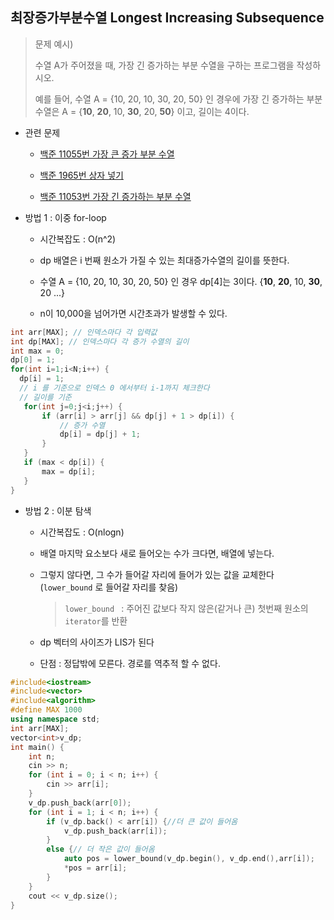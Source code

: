 ## 최장증가부분수열 Longest Increasing Subsequence



> 문제 예시)
>
> 수열 A가 주어졌을 때, 가장 긴 증가하는 부분 수열을 구하는 프로그램을 작성하시오.
>
> 예를 들어, 수열 A = {10, 20, 10, 30, 20, 50} 인 경우에 가장 긴 증가하는 부분 수열은 A = {**10**, **20**, 10, **30**, 20, **50**} 이고, 길이는 4이다.



- 관련 문제

  - [백준 11055번 가장 큰 증가 부분 수열](https://www.acmicpc.net/problem/11055)

  - [백준 1965번 상자 넣기](https://www.acmicpc.net/problem/1965)

  - [백준 11053번 가장 긴 증가하는 부분 수열](https://www.acmicpc.net/problem/11053)

    

 - 방법 1 : 이중 for-loop 

     - 시간복잡도 : O(n^2)
     - dp 배열은 i 번째 원소가 가질 수 있는 최대증가수열의 길이를 뜻한다.

     - 수열 A = {10, 20, 10, 30, 20, 50} 인 경우 dp[4]는 3이다. {**10**, **20**, 10, **30**, 20 ...} 
     - n이 10,000을 넘어가면 시간초과가 발생할 수 있다.

  ```c++
 int arr[MAX]; // 인덱스마다 각 입력값
 int dp[MAX]; // 인덱스마다 각 증가 수열의 길이
 int max = 0;
 dp[0] = 1;
 for(int i=1;i<N;i++) {
    dp[i] = 1;
    // i 를 기준으로 인덱스 0 에서부터 i-1까지 체크한다 
    // 길이를 기준
     for(int j=0;j<i;j++) {
         if (arr[i] > arr[j] && dp[j] + 1 > dp[i]) {
             // 증가 수열
             dp[i] = dp[j] + 1;
         }
     }
     if (max < dp[i]) {
         max = dp[i];
     }
 }
  ```



- 방법 2 : 이분 탐색

  - 시간복잡도 : O(nlogn)

  - 배열 마지막 요소보다 새로 들어오는 수가 크다면, 배열에 넣는다.

  - 그렇지 않다면, 그 수가 들어갈 자리에 들어가 있는 값을 교체한다(`lower_bound` 로 들어갈 자리를 찾음)

    >  `lower_bound ` : 주어진 값보다 작지 않은(같거나 큰) 첫번째 원소의 `iterator`를 반환

  - dp 벡터의 사이즈가 LIS가 된다

  - 단점 : 정답밖에 모른다. 경로를 역추적 할 수 없다.

```c++
#include<iostream>
#include<vector>
#include<algorithm>
#define MAX 1000
using namespace std;
int arr[MAX];
vector<int>v_dp;
int main() {
	int n;
	cin >> n;
	for (int i = 0; i < n; i++) {
		cin >> arr[i];
	}
	v_dp.push_back(arr[0]);
	for (int i = 1; i < n; i++) {
		if (v_dp.back() < arr[i]) {//더 큰 값이 들어옴
			v_dp.push_back(arr[i]);
		}
		else {// 더 작은 값이 들어옴 
			auto pos = lower_bound(v_dp.begin(), v_dp.end(),arr[i]);
			*pos = arr[i];
		}
	}
	cout << v_dp.size();
}
```

